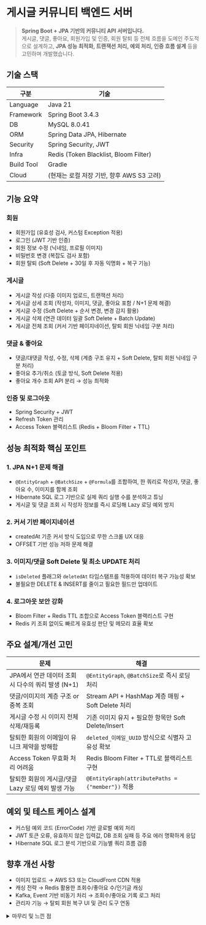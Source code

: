 # 게시글 커뮤니티 백엔드 서버

> **Spring Boot + JPA 기반의 커뮤니티 API 서버입니다.** <br>
> 게시글, 댓글, 좋아요, 회원가입 및 인증, 회원 탈퇴 등 전체 흐름을 도메인 주도적으로 설계하고,
> **JPA 성능 최적화, 트랜잭션 처리, 예외 처리, 인증 흐름 설계** 등을 고민하며 개발했습니다.

## 기술 스택

| 구분 | 기술                                    |
| --- |---------------------------------------|
| Language | Java 21                               |
| Framework | Spring Boot 3.4.3                     |
| DB | MySQL 8.0.41                          |
| ORM | Spring Data JPA, Hibernate            |
| Security | Spring Security, JWT                  |
| Infra | Redis (Token Blacklist, Bloom Filter) |
| Build Tool | Gradle                                |
| Cloud | (현재는 로컬 저장 기반, 향후 AWS S3 고려)          |

## 기능 요약
### 회원
- 회원가입 (유효성 검사, 커스텀 Exception 적용)
- 로그인 (JWT 기반 인증)
- 회원 정보 수정 (닉네임, 프로필 이미지)
- 비밀번호 변경 (복잡도 검사 포함)
- 회원 탈퇴 (Soft Delete + 30일 후 자동 익명화 + 복구 기능)

### 게시글
- 게시글 작성 (다중 이미지 업로드, 트랜잭션 처리)
- 게시글 상세 조회 (작성자, 이미지, 댓글, 좋아요 포함 / N+1 문제 해결)
- 게시글 수정 (Soft Delete + 순서 변경, 변경 감지 활용)
- 게시글 삭제 (연관 데이터 일괄 Soft Delete + Batch Update)
- 게시글 전체 조회 (커서 기반 페이지네이션, 탈퇴 회원 닉네임 구분 처리)

### 댓글 & 좋아요
- 댓글/대댓글 작성, 수정, 삭제 (계층 구조 유지 + Soft Delete, 탈퇴 회원 닉네임 구분 처리)
- 좋아요 추가/취소 (토글 방식, Soft Delete 적용)
- 좋아요 개수 조회 API 분리 → 성능 최적화

### 인증 및 로그아웃
- Spring Security + JWT
- Refresh Token 관리
- Access Token 블랙리스트 (Redis + Bloom Filter + TTL)

## 성능 최적화 핵심 포인트
### 1. JPA N+1 문제 해결
- `@EntityGraph` + `@BatchSize` + `@Formula`를 조합하여, 한 쿼리로 작성자, 댓글, 좋아요 수, 이미지를 함께 조회
- Hibernate SQL 로그 기반으로 실제 쿼리 실행 수를 분석하고 튜닝
- 게시글 및 댓글 조회 시 작성자 정보를 즉시 로딩해 Lazy 로딩 예외 방지

### 2. 커서 기반 페이지네이션
- createdAt 기준 커서 방식 도입으로 무한 스크롤 UX 대응
- OFFSET 기반 성능 저하 문제 해결

### 3. 이미지/댓글 Soft Delete 및 최소 UPDATE 처리
- `isDeleted` 플래그와 `deletedAt` 타임스탬프를 적용하여 데이터 복구 가능성 확보
- 불필요한 DELETE & INSERT를 줄이고 필요한 필드만 업데이트

### 4. 로그아웃 보안 강화
- Bloom Filter + Redis TTL 조합으로 Access Token 블랙리스트 구현
- Redis 키 조회 없이도 빠르게 유효성 판단 및 메모리 효율 확보

## 주요 설계/개선 고민
| 문제                                | 해결                                             |
|-----------------------------------|------------------------------------------------|
| JPA에서 연관 데이터 조회 시 다수의 쿼리 발생 (N+1) | `@EntityGraph`, `@BatchSize`로 즉시 로딩 처리         |
| 댓글/이미지의 계층 구조 or 중복 조회            | Stream API + HashMap 계층 매핑 + Soft Delete 처리    |
| 게시글 수정 시 이미지 전체 삭제/재등록            | 기존 이미지 유지 + 필요한 항목만 Soft Delete/Insert         |
| 탈퇴한 회원의 이메일이 유니크 제약을 방해함          | `deleted_이메일_UUID` 방식으로 식별자 고유성 확보             |
| Access Token 무효화 처리 어려움           | Redis Bloom Filter + TTL로 블랙리스트 구현             |
| 탈퇴한 회원의 게시글/댓글 Lazy 로딩 예외 발생 가능   | `@EntityGraph(attributePaths = {"member"})` 적용 |

## 예외 및 테스트 케이스 설계
- 커스텀 예외 코드 (ErrorCode) 기반 글로벌 예외 처리
- JWT 토큰 오류, 유효하지 않은 입력값, DB 조회 실패 등 주요 에러 명확하게 응답
- Hibernate SQL 로그 분석 기반으로 기능별 쿼리 흐름 검증

## 향후 개선 사항
- 이미지 업로드 → AWS S3 또는 CloudFront CDN 적용
- 캐싱 전략 → Redis 활용한 조회수/좋아요 수/인기글 캐싱
- Kafka, Event 기반 비동기 처리 → 조회수/좋아요 기록 로그 처리
- 관리자 기능 → 탈퇴 회원 복구 UI 및 관리 도구 연동

<details markdown="1">
  <summary>마무리 및 느낀 점</summary>
  <div>
    <ul>
      <li>이 프로젝트는 단순한 CRUD 구현을 넘어, 성능과 구조, 보안, 사용자 경험을 모두 고려하며 실무적인 관점에서 고민한 작업이었습니다.</li>
      <li>JPA 최적화, 계층 구조 설계, 트랜잭션 처리, Redis 블랙리스트 구축 등, 단기간의 실습이 아닌 실제 서비스 개발을 목표로 설계·개발·테스트를 반복했습니다.</li>
      <li>앞으로도 "왜 이렇게 설계해야 하는가?"를 고민하는 개발자로서 성장을 이어가겠습니다.</li>
    </ul>
  </div>
</details>
